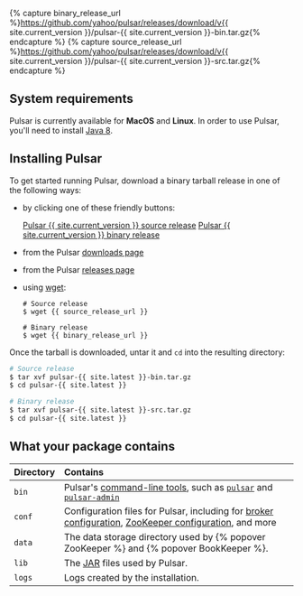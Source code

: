 {% capture binary_release_url %}https://github.com/yahoo/pulsar/releases/download/v{{ site.current_version }}/pulsar-{{ site.current_version }}-bin.tar.gz{% endcapture %}
{% capture source_release_url %}https://github.com/yahoo/pulsar/releases/download/v{{ site.current_version }}/pulsar-{{ site.current_version }}-src.tar.gz{% endcapture %}

## System requirements

Pulsar is currently available for **MacOS** and **Linux**. In order to use Pulsar, you'll need to install [Java 8](http://www.oracle.com/technetwork/java/javase/downloads/jdk8-downloads-2133151.html).

## Installing Pulsar

To get started running Pulsar, download a binary tarball release in one of the following ways:

* by clicking one of these friendly buttons:

  <a href="{{ source_release_url }}" class="download-btn btn btn-lg" role="button" aria-pressed="true">Pulsar {{ site.current_version }} source release</a>
  <a href="{{ binary_release_url }}" class="download-btn btn btn-lg" role="button" aria-pressed="true">Pulsar {{ site.current_version }} binary release</a>

* from the Pulsar [downloads page](/download)
* from the Pulsar [releases page](https://github.com/yahoo/pulsar/releases/latest)
* using [wget](https://www.gnu.org/software/wget):

  ```shell
  # Source release
  $ wget {{ source_release_url }}

  # Binary release
  $ wget {{ binary_release_url }}
  ```

Once the tarball is downloaded, untar it and `cd` into the resulting directory:

```bash
# Source release
$ tar xvf pulsar-{{ site.latest }}-bin.tar.gz
$ cd pulsar-{{ site.latest }}

# Binary release
$ tar xvf pulsar-{{ site.latest }}-src.tar.gz
$ cd pulsar-{{ site.latest }}
```

## What your package contains

Directory | Contains
:---------|:--------
`bin` | Pulsar's [command-line tools](../../reference/CliTools), such as [`pulsar`](../../reference/CliTools#pulsar) and [`pulsar-admin`](../../reference/CliTools#pulsar-admin)
`conf` | Configuration files for Pulsar, including for [broker configuration](../../reference/Configuration#broker), [ZooKeeper configuration](../../reference/Configuration#zookeeper), and more
`data` | The data storage directory used by {% popover ZooKeeper %} and {% popover BookKeeper %}.
`lib` | The [JAR](https://en.wikipedia.org/wiki/JAR_(file_format)) files used by Pulsar.
`logs` | Logs created by the installation.
